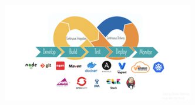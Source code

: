 

<html>
<body>
    <title> Continuous Integration / Continuous Deployment </title>
    <img src="Pipeline-Picture.png" alt="hi" class="inline"/>
</body>
</html>
